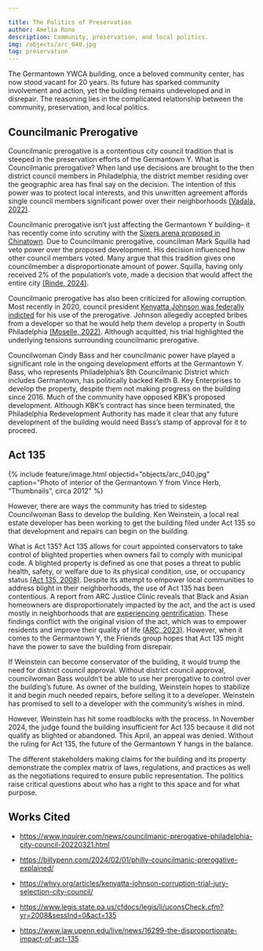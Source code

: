 ```yaml
---

title: The Politics of Preservation
author: Amelia Rono
description: Community, preservation, and local politics. 
img: /objects/arc_040.jpg
tag: preservation
---
```


The Germantown YWCA building, once a beloved community center, has now stood vacant for 20 years. Its future has sparked community involvement and action, yet the building remains undeveloped and in disrepair. The reasoning lies in the complicated relationship between the community, preservation, and local politics.  	 

## Councilmanic Prerogative

Councilmanic prerogative is a contentious city council tradition that is steeped in the preservation efforts of the Germantown Y. What is Councilmanic prerogative? When land use decisions are brought to the then district council members in Philadelphia, the district member residing over the geographic area has final say on the decision. The intention of this power was to protect local interests, and this unwritten agreement affords single council members significant power over their neighborhoods [(Vadala, 2022)](https://www.inquirer.com/news/councilmanic-prerogative-philadelphia-city-council-20220321.html). 

Councilmanic prerogative isn’t just affecting the Germantown Y building– it has recently come into scrutiny with the [Sixers arena proposed in Chinatown](https://billypenn.com/2024/02/01/philly-councilmanic-prerogative-explained/). Due to Councilmanic prerogative, councilman Mark Squilla had veto power over the proposed development. His decision influenced how other council members voted. Many argue that this tradition gives one councilmember a disproportionate amount of power. Squilla, having only received 2% of the population’s vote, made a decision that would affect the entire city [(Rinde, 2024)](https://billypenn.com/2024/02/01/philly-councilmanic-prerogative-explained/).

Councilmanic prerogative has also been criticized for allowing corruption. Most recently in 2020, council president [Kenyatta Johnson was federally indicted](https://whyy.org/articles/kenyatta-johnson-corruption-trial-jury-selection-city-council/) for his use of the prerogative. Johnson allegedly accepted bribes from a developer so that he would help them develop a property in South Philadelphia [(Moselle, 2022)](https://whyy.org/articles/kenyatta-johnson-corruption-trial-jury-selection-city-council/). Although acquitted, his trial highlighted the underlying tensions surrounding councilmanic prerogative.
  

Councilwoman Cindy Bass and her councilmanic power have played a significant role in the ongoing development efforts at the Germantown Y. Bass, who represents Philadelphia’s 8th Councilmanic District which includes Germantown, has politically backed Keith B. Key Enterprises to develop the property, despite them not making progress on the building since 2016. Much of the community have opposed KBK’s proposed development. Although KBK’s contract has since been terminated, the Philadelphia Redevelopment Authority has made it clear that any future development of the building would need Bass’s stamp of approval for it to proceed.
  

## Act 135

{% include feature/image.html objectid="objects/arc_040.jpg" caption="Photo of interior of the Germantown Y from Vince Herb, “Thumbnails”, circa 2012" %}

However, there are ways the community has tried to sidestep Councilwoman Bass to develop the building. Ken Weinstein, a local real estate developer has been working to get the building filed under Act 135 so that development and repairs can begin on the building.

What is Act 135? Act 135 allows for court appointed conservators to take control of blighted properties when owners fail to comply with municipal code. A blighted property is defined as one that poses a threat to public health, safety, or welfare due to its physical condition, use, or occupancy status [(Act 135, 2008)](https://www.legis.state.pa.us/cfdocs/legis/li/uconsCheck.cfm?yr=2008&sessInd=0&act=135). Despite its attempt to empower local communities to address blight in their neighborhoods, the use of Act 135 has been contentious. A report from ARC Justice Clinic reveals that Black and Asian homeowners are disproportionately impacted by the act, and the act is used mostly in neighborhoods that are [experiencing gentrification](https://www.law.upenn.edu/live/news/16299-the-disproportionate-impact-of-act-135). These findings conflict with the original vision of the act, which was to empower residents and improve their quality of life [(ARC, 2023)](https://www.law.upenn.edu/live/news/16299-the-disproportionate-impact-of-act-135
). However, when it comes to the Germantown Y, the Friends group hopes that Act 135 might have the power to save the building from disrepair. 

If Weinstein can become conservator of the building, it would trump the need for district council approval. Without district council approval, councilwoman Bass wouldn’t be able to use her prerogative to control over the building’s future. As owner of the building, Weinstein hopes to stabilize it and begin much needed repairs, before selling it to a developer. Weinstein has promised to sell to a developer with the community’s wishes in mind.

However, Weinstein has hit some roadblocks with the process. In November 2024, the judge found the building insufficient for Act 135 because it did not qualify as blighted or abandoned. This April, an appeal was denied. Without the ruling for Act 135, the future of the Germantown Y hangs in the balance. 

The different stakeholders making claims for the building and its property demonstrate the complex matrix of laws, regulations, and practices as well as the negotiations required to ensure public representation. The politics raise critical questions about who has a right to this space and for what purpose.

  

## Works Cited

- https://www.inquirer.com/news/councilmanic-prerogative-philadelphia-city-council-20220321.html  

- https://billypenn.com/2024/02/01/philly-councilmanic-prerogative-explained/ 

- https://whyy.org/articles/kenyatta-johnson-corruption-trial-jury-selection-city-council/  

- https://www.legis.state.pa.us/cfdocs/legis/li/uconsCheck.cfm?yr=2008&sessInd=0&act=135  

- https://www.law.upenn.edu/live/news/16299-the-disproportionate-impact-of-act-135
